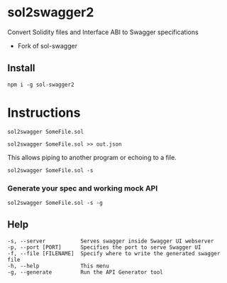 # sol2swagger2

Convert Solidity files and Interface ABI to Swagger specifications

- Fork of sol-swagger

## Install

```
npm i -g sol-swagger2
```

# Instructions

```
sol2swagger SomeFile.sol
```


```
sol2swagger SomeFile.sol >> out.json
```

This allows piping to another program or echoing to a file.

```
sol2swagger SomeFile.sol -s
```


### Generate your spec and working mock API

```
sol2swagger SomeFile.sol -s -g
```


## Help

```
-s, --server           Serves swagger inside Swagger UI webserver
-p, --port [PORT]      Specifies the port to serve Swagger UI
-f, --file [FILENAME]  Specify where to write the generated swagger file
-h, --help             This menu
-g, --generate         Run the API Generator tool
```

